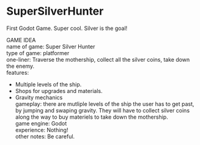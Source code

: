 # SuperSilverHunter
First Godot Game. Super cool. Silver is the goal!<br>

GAME IDEA<br>
name of game: Super Silver Hunter<br>
type of game: platformer<br>
one-liner: Traverse the mothership, collect all the silver coins, take down the enemy.<br>
features:<br>
- Multiple levels of the ship.
- Shops for upgrades and materials.
- Gravity mechanics<br>
gameplay: there are mutliple levels of the ship the user has to get past, by jumping and swaping gravity. They will have to collect silver coins along the way to buy materiels to take down the mothership.<br>
game engine: Godot<br>
experience: Nothing!<br>
other notes: Be careful.
